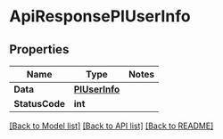 # ApiResponsePIUserInfo

## Properties
Name | Type | Notes
------------ | ------------- | -------------
**Data** | **[**PIUserInfo**](../Model/PIUserInfo.md)**
**StatusCode** | **int**

[[Back to Model list]](../../README.md#documentation-for-models) [[Back to API list]](../../README.md#documentation-for-api-endpoints) [[Back to README]](../../README.md)
